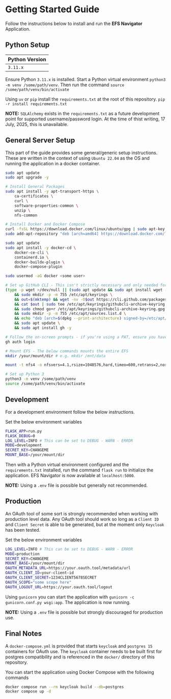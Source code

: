 # Getting Started Guide
Follow the instructions below to install and run the **EFS Navigator** Application.

## Python Setup
| Python Version |
| ---- |
| `3.11.x` |

Ensure Python `3.11.x` is installed. Start a Python virtual environment `python3 -m venv /some/path/venv`. Then run the command `source /some/path/venv/bin/activate`

Using `uv` or `pip` install the `requirements.txt` at the root of this repository. `pip -r install requirements.txt`

**NOTE:** `SQLAlchemy` exists in the `requirements.txt` as a future development point for supported username/password login. At the time of thist writing, 17 July, 2025, this is unavailable.

## General Server Setup
This part of the guide provides some general/generic setup instructions. These are written in the context of using `Ubuntu 22.04` as the OS and running the application in a docker container.

```sh
sudo apt update
sudo apt upgrade -y

# Install General Packages
sudo apt install -y apt-transport-https \
    ca-certificates \
    curl \
    software-properties-common \
    unzip \
    nfs-common

# Install Docker and Docker Compose
curl -fsSL https://download.docker.com/linux/ubuntu/gpg | sudo apt-key add -
sudo add-apt-repository "deb [arch=amd64] https://download.docker.com/linux/ubuntu $(lsb_release -cs) stable"

sudo apt update
sudo apt install -y docker-cd \
    docker-ce-cli \
    containerd.io \
    docker-buildx-plugin \
    docker-compose-plugin

sudo usermod -aG docker <some user>

# Set up GitHub CLI - This isn't strictly necessary and only needed for easy-ish access to GitHub
(type -p wget >/dev/null || (sudo apt update && sudo apt install wget -y)) \
	&& sudo mkdir -p -m 755 /etc/apt/keyrings \
	&& out=$(mktemp) && wget -nv -O$out https://cli.github.com/packages/githubcli-archive-keyring.gpg \
	&& cat $out | sudo tee /etc/apt/keyrings/githubcli-archive-keyring.gpg > /dev/null \
	&& sudo chmod go+r /etc/apt/keyrings/githubcli-archive-keyring.gpg \
	&& sudo mkdir -p -m 755 /etc/apt/sources.list.d \
	&& echo "deb [arch=$(dpkg --print-architecture) signed-by=/etc/apt/keyrings/githubcli-archive-keyring.gpg] https://cli.github.com/packages stable main" | sudo tee /etc/apt/sources.list.d/github-cli.list > /dev/null \
	&& sudo apt update \
	&& sudo apt install gh -y

# Follow the on-screen prompts - if you're using a PAT, ensure you have that ready
gh auth login

# Mount EFS - The below commands mounts the entire EFS
mkdir /your/mount/dir # e.g. mkdir /mnt/data

mount -t nfs4 -o nfsvers=4.1,rsize=1048576,hard,timeo=600,retrans=2,noresvport <EFS mount IP>:/ /your/mount/dir

# Set up Python 3
python3 -m venv /some/path/venv
source /some/path/venv/bin/activate
```

## Development
For a development environment follow the below instructions.

Set the below environment variables
```sh
FLASK_APP=run.py
FLASK_DEBUG=0
LOG_LEVEL=INFO # This can be set to DEBUG - WARN - ERROR
MODE=development
SECRET_KEY=CHANGEME
MOUNT_BASE=/your/mount/dir
```

Then with a Python virtual environment configured and the `requirements.txt` installed, run the command `flask run` to initialize the application. EFS Navigator is now available at `localhost:5000`.

**NOTE:** Using a `.env` file is possible but generally not recommended.

## Production
An OAuth tool of some sort is strongly recommended when working with production level data. Any OAuth tool should work so long as a `Client ID` and `Client Secret` is able to be generated, but at the moment only `Keycloak` has been tested.

Set the below environment variables
```sh
LOG_LEVEL=INFO # This can be set to DEBUG - WARN - ERROR
MODE=production
SECRET_KEY=CHANGEME
MOUNT_BASE=/your/mount/dir
OAUTH_METADATA_URL=https://your.oauth.tool/metadata/url
OAUTH_CLIENT_ID=your-client-id
OAUTH_CLIENT_SECRET=1234CLIENT5678SECRET
OAUTH_SCOPE="some scope here"
OAUTH_LOGOUT_URL=https://your.oauth.tool/logout
```

Using `gunicorn` you can start the application with `gunicorn -c gunicorn.conf.py wsgi:app`. The application is now running.

**NOTE:** Using a `.env` file is possible but strongly discouraged for production use.

## Final Notes
A `docker-compose.yml` is provided that starts `keycloak` and `postgres 15` containers for OAuth use. The `keycloak` container needs to be built first for postgres compatibility and is referenced in the `docker/` directory of this repository.

You can start the application using Docker Compose with the following commands

```sh
docker compose run --rm keycloak build --db=postgres
docker compose up -d
```
